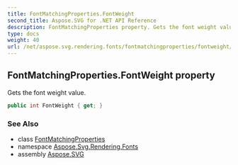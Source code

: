 ```yaml
---
title: FontMatchingProperties.FontWeight
second_title: Aspose.SVG for .NET API Reference
description: FontMatchingProperties property. Gets the font weight value
type: docs
weight: 40
url: /net/aspose.svg.rendering.fonts/fontmatchingproperties/fontweight/
---
```

## FontMatchingProperties.FontWeight property

Gets the font weight value.

```csharp
public int FontWeight { get; }
```

### See Also

* class [FontMatchingProperties](../)
* namespace [Aspose.Svg.Rendering.Fonts](../../../aspose.svg.rendering.fonts/)
* assembly [Aspose.SVG](../../../)
